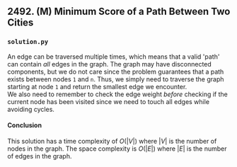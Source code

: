 ## 2492. (M) Minimum Score of a Path Between Two Cities

### `solution.py`
An edge can be traversed multiple times, which means that a valid 'path' can contain *all* edges in the graph. The graph may have disconnected components, but we do not care since the problem guarantees that a path exists between nodes `1` and `n`. Thus, we simply need to traverse the graph starting at node `1` and return the smallest edge we encounter.  
We also need to remember to check the edge weight *before* checking if the current node has been visited since we need to touch all edges while avoiding cycles.  

#### Conclusion
This solution has a time complexity of $O(|V|)$ where $|V|$ is the number of nodes in the graph. The space complexity is $O(|E|)$ where $|E|$ is the number of edges in the graph.  
  

